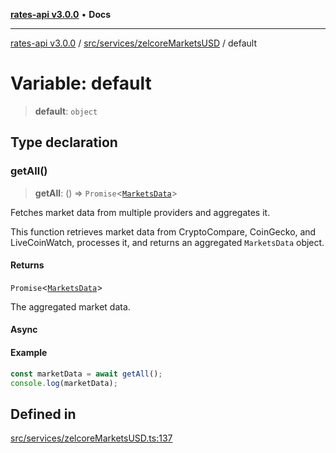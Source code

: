 [**rates-api v3.0.0**](../../../../README.md) • **Docs**

***

[rates-api v3.0.0](../../../../modules.md) / [src/services/zelcoreMarketsUSD](../README.md) / default

# Variable: default

> **default**: `object`

## Type declaration

### getAll()

> **getAll**: () => `Promise`\<[`MarketsData`](../../../types/type-aliases/MarketsData.md)\>

Fetches market data from multiple providers and aggregates it.

This function retrieves market data from CryptoCompare, CoinGecko, and LiveCoinWatch,
processes it, and returns an aggregated `MarketsData` object.

#### Returns

`Promise`\<[`MarketsData`](../../../types/type-aliases/MarketsData.md)\>

The aggregated market data.

#### Async

#### Example

```typescript
const marketData = await getAll();
console.log(marketData);
```

## Defined in

[src/services/zelcoreMarketsUSD.ts:137](https://github.com/ZelCore-io/rates-api/blob/691ee3db71a277710156f53a41c1ecb57cce5d58/src/services/zelcoreMarketsUSD.ts#L137)
